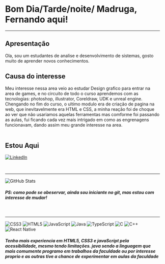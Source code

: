 <h1>Bom Dia/Tarde/noite/ Madruga, Fernando aqui!</h1>

<hr>
<h2>Apresentação</h2>
Ola, sou um estudantes de analise e desenvolvimento de sistemas, 
gosto muito de aprender novos conhecimentos. 
<h2> Causa do interesse</h2>
Meu interesse nessa area veio ao estudar Design grafico 
para entrar na area de games, e no circuito de todo o curso aprendemos com as tecnologias: 
photoshop, illustrator, Coreldraw, UDK e unreal engine. Chengando no fim do curso, o ultimo modulo era de 
criação de pagina na web, que inevitavelmente era HTML e CSS, a minha reação foi de choque ao ver que não 
usariamos aquelas ferramentas mas comforme foi passando as aulas, fui ficando cada vez mais intrigado 
em como as engrenagens funcionavam, dando assim meu grande interesse na area.
</br>

</br>
<H2> Estou Aqui </h2>

[![LinkedIn](https://img.shields.io/badge/LinkedIn-000?style=for-the-badge&logo=linkedin&logoColor=0E76A8)](www.linkedin.com/in/fernando-roberto-817a2b1a7)


</br>
<hr>

![GitHub Stats](https://github-readme-stats.vercel.app/api?username=yukiseirei&theme=transparent&bg_color=000&border_color=30A3DC&show_icons=true&icon_color=30A3DC&title_color=E94D5F&text_color=FFF)

<h5> PS: como pode se obeservar, ainda sou iniciante no git, mas estou com interesse de mudar!</h5>

<br>
<hr>

![CSS3](https://img.shields.io/badge/css3-%231572B6.svg?style=for-the-badge&logo=css3&logoColor=white) 
![HTML5](https://img.shields.io/badge/html5-%23E34F26.svg?style=for-the-badge&logo=html5&logoColor=white)
![JavaScript](https://img.shields.io/badge/javascript-%23323330.svg?style=for-the-badge&logo=javascript&logoColor=%23F7DF1E) 
![Java](https://img.shields.io/badge/Java-000?style=for-the-badge&logo=java) 
![TypeScript](https://img.shields.io/badge/TypeScript-000?style=for-the-badge&logo=typescript)
![C](https://img.shields.io/badge/C-000?style=for-the-badge&logo=c)
![C++](https://img.shields.io/badge/C%2B%2B-000?style=for-the-badge&logo=c%2B%2B&logoColor=00599C)
![React Native](https://img.shields.io/badge/React-Native-000?style=for-the-badge&logo=React-Native)

<h5> Tenho mais experiencia em HTML5, CSS3 e javaScript pela acessibilidade, mesmo tendo limitações. java sendo a linguagem que mais comumente programo em trabalhos da faculdade ou por interesse proprio e as outras tive a chance de experimentar em aulas da faculdade</h5>
